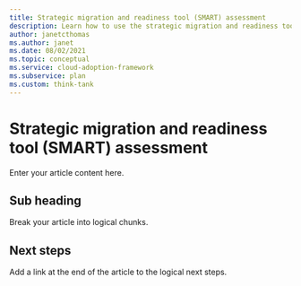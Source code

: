 ```yaml
---
title: Strategic migration and readiness tool (SMART) assessment
description: Learn how to use the strategic migration and readiness tool (SMART) assessment to accelerate your cloud adoption efforts.
author: janetcthomas
ms.author: janet
ms.date: 08/02/2021
ms.topic: conceptual
ms.service: cloud-adoption-framework
ms.subservice: plan
ms.custom: think-tank
---
```


# Strategic migration and readiness tool (SMART) assessment

Enter your article content here.

## Sub heading

Break your article into logical chunks.

## Next steps

Add a link at the end of the article to the logical next steps.